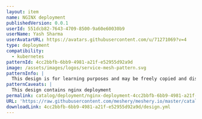 ```yaml
---
layout: item
name: NGINX deployment
publishedVersion: 0.0.1
userId: 551dcb82-7643-4709-8500-9a60e60030b9
userName: Yash Sharma
userAvatarURL: https://avatars.githubusercontent.com/u/71271069?v=4
type: deployment
compatibility:
  - kubernetes
patternId: 4cc2bbfb-6bb9-4981-a21f-e52955d92a9d
image: /assets/images/logos/service-mesh-pattern.svg
patternInfo: |
  This design is for learning purposes and may be freely copied and distributed.
patternCaveats: |
  This design contains nginx deployment
permalink: catalog/deployment/nginx-deployment-4cc2bbfb-6bb9-4981-a21f-e52955d92a9d.html
URL: 'https://raw.githubusercontent.com/meshery/meshery.io/master/catalog/4cc2bbfb-6bb9-4981-a21f-e52955d92a9d/0.0.1/design.yml'
downloadLink: 4cc2bbfb-6bb9-4981-a21f-e52955d92a9d/design.yml
---
```

